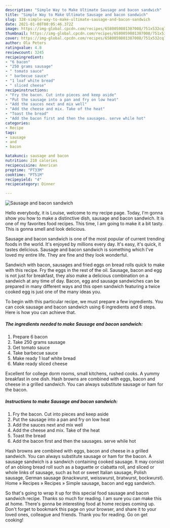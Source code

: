 ```yaml
---
description: "Simple Way to Make Ultimate Sausage and bacon sandwich"
title: "Simple Way to Make Ultimate Sausage and bacon sandwich"
slug: 328-simple-way-to-make-ultimate-sausage-and-bacon-sandwich
date: 2021-01-08T00:05:46.372Z
image: https://img-global.cpcdn.com/recipes/6580059801387008/751x532cq70/sausage-and-bacon-sandwich-recipe-main-photo.jpg
thumbnail: https://img-global.cpcdn.com/recipes/6580059801387008/751x532cq70/sausage-and-bacon-sandwich-recipe-main-photo.jpg
cover: https://img-global.cpcdn.com/recipes/6580059801387008/751x532cq70/sausage-and-bacon-sandwich-recipe-main-photo.jpg
author: Ola Peters
ratingvalue: 4.8
reviewcount: 3245
recipeingredient:
- "6 bacon"
- "250 grams sausage"
- " tomato sauce"
- " barbecue sauce"
- "1 loaf white bread"
- " sliced cheese"
recipeinstructions:
- "Fry the bacon. Cut into pieces and keep aside"
- "Put the sausage into a pan and fry on low heat"
- "Add the sauces next and mix well"
- "Add the cheese and mix. Take of the heat"
- "Toast the bread"
- "Add the bacon first and then the sausages. serve while hot"
categories:
- Recipe
tags:
- sausage
- and
- bacon

katakunci: sausage and bacon 
nutrition: 210 calories
recipecuisine: American
preptime: "PT33M"
cooktime: "PT51M"
recipeyield: "4"
recipecategory: Dinner

---
```



![Sausage and bacon sandwich](https://img-global.cpcdn.com/recipes/6580059801387008/751x532cq70/sausage-and-bacon-sandwich-recipe-main-photo.jpg)

Hello everybody, it is Louise, welcome to my recipe page. Today, I'm gonna show you how to make a distinctive dish, sausage and bacon sandwich. It is one of my favorites food recipes. This time, I am going to make it a bit tasty. This is gonna smell and look delicious.

Sausage and bacon sandwich is one of the most popular of current trending foods in the world. It's enjoyed by millions every day. It's easy, it's quick, it tastes delicious. Sausage and bacon sandwich is something which I've loved my entire life. They are fine and they look wonderful.

Sandwich with bacon, sausages and fried eggs on bread rolls quick to make with this recipe. Fry the eggs in the rest of the oil. Sausage, bacon and egg is not just for breakfast, they also make a delicious combination on a sandwich at any time of day. Bacon, egg and sausage sandwiches can be prepared in many different ways and this open sandwich featuring a twice cooked egg is just one of the many ideas you.


To begin with this particular recipe, we must prepare a few ingredients. You can cook sausage and bacon sandwich using 6 ingredients and 6 steps. Here is how you can achieve that.

<!--inarticleads1-->

##### The ingredients needed to make Sausage and bacon sandwich:

1. Prepare 6 bacon
1. Take 250 grams sausage
1. Get  tomato sauce
1. Take  barbecue sauce
1. Make ready 1 loaf white bread
1. Make ready  sliced cheese


Excellent for college dorm rooms, small kitchens, rushed cooks. A yummy breakfast in one dish. Hash browns are combined with eggs, bacon and cheese in a grilled sandwich. You can always substitute sausage or ham for the bacon. 

<!--inarticleads2-->

##### Instructions to make Sausage and bacon sandwich:

1. Fry the bacon. Cut into pieces and keep aside
1. Put the sausage into a pan and fry on low heat
1. Add the sauces next and mix well
1. Add the cheese and mix. Take of the heat
1. Toast the bread
1. Add the bacon first and then the sausages. serve while hot


Hash browns are combined with eggs, bacon and cheese in a grilled sandwich. You can always substitute sausage or ham for the bacon. A sausage sandwich is a sandwich containing cooked sausage. It may consist of an oblong bread roll such as a baguette or ciabatta roll, and sliced or whole links of sausage, such as hot or sweet Italian sausage, Polish sausage, German sausage (knackwurst, weisswurst, bratwurst, bockwurst). Home » Recipes » Recipes » Simple sausage, bacon and egg sandwich. 

So that's going to wrap it up for this special food sausage and bacon sandwich recipe. Thanks so much for reading. I am sure you can make this at home. There's gonna be interesting food at home recipes coming up. Don't forget to bookmark this page on your browser, and share it to your loved ones, colleague and friends. Thank you for reading. Go on get cooking!
